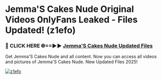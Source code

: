 # Jemma'S Cakes Nude Original Videos 0nlyFans Leaked - Files Updated! (z1efo)

<h3>🔴 CLICK HERE 🌐==►► <a href="https://tinyurl.com/yrmya6cz" rel="nofollow">Jemma'S Cakes Nude Updated Files</a></h3>

Get Jemma'S Cakes Nude and all content. Now you can access all videos and pictures of Jemma'S Cakes Nude. New Updated Files 2025!

[![z1efo](https://i.imgur.com/FMdXYCs.gif)](https://tinyurl.com/yrmya6cz)
